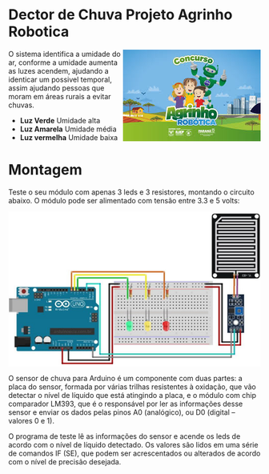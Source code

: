 # Dector de Chuva Projeto Agrinho Robotica

<img src="images.jpg" align="right"
     alt="Logo Agrinho" >

O sistema identifica a umidade do ar, conforme a umidade aumenta as luzes acendem, ajudando a identicar um possivel temporal, assim ajudando pessoas que moram em áreas rurais a evitar chuvas.

* **Luz Verde** Umidade alta
* **Luz Amarela** Umidade média
* **Luz vermelha** Umidade baixa

# Montagem

Teste o seu módulo com apenas 3 leds e 3 resistores, montando o circuito abaixo. O módulo pode ser alimentado com tensão entre 3.3 e 5 volts:

<img src="Circuito-sensor-de-chuva-arduino-leds-768x472.jpg" align="center"
     alt="Montagem" >

O sensor de chuva para Arduino é um componente com duas partes: a placa do sensor, formada por várias trilhas resistentes à oxidação, que vão detectar o nível de líquido que está atingindo a placa, e o módulo com chip comparador LM393, que é o responsável por ler as informações desse sensor e enviar os dados pelas pinos A0 (analógico), ou D0 (digital – valores 0 e 1).

O programa de teste lê as informações do sensor e acende os leds de acordo com o nível de líquido detectado. Os valores são lidos em uma série de comandos IF (SE), que podem ser acrescentados ou alterados de acordo com o nível de precisão desejada.
